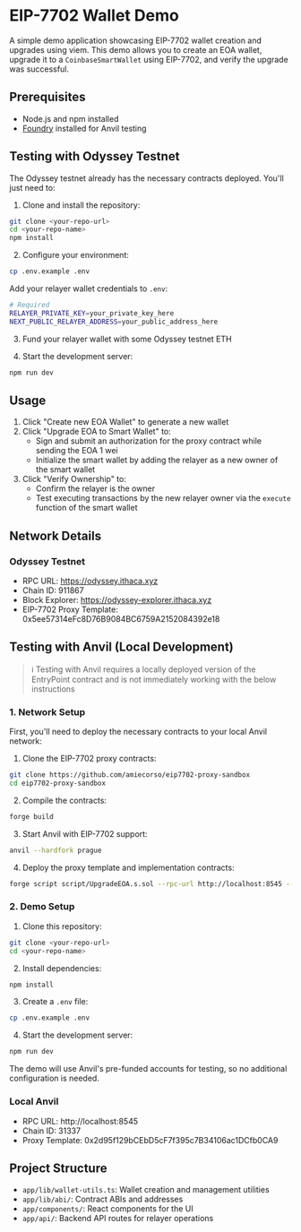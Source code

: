 # EIP-7702 Wallet Demo

A simple demo application showcasing EIP-7702 wallet creation and upgrades using viem. This demo allows you to create an EOA wallet, upgrade it to a `CoinbaseSmartWallet` using EIP-7702, and verify the upgrade was successful.

## Prerequisites

- Node.js and npm installed
- [Foundry](https://book.getfoundry.sh/getting-started/installation) installed for Anvil testing

## Testing with Odyssey Testnet

The Odyssey testnet already has the necessary contracts deployed. You'll just need to:

1. Clone and install the repository:

```bash
git clone <your-repo-url>
cd <your-repo-name>
npm install
```

2. Configure your environment:

```bash
cp .env.example .env
```

Add your relayer wallet credentials to `.env`:

```bash
# Required
RELAYER_PRIVATE_KEY=your_private_key_here
NEXT_PUBLIC_RELAYER_ADDRESS=your_public_address_here
```

3. Fund your relayer wallet with some Odyssey testnet ETH

4. Start the development server:

```bash
npm run dev
```

## Usage

1. Click "Create new EOA Wallet" to generate a new wallet
2. Click "Upgrade EOA to Smart Wallet" to:
   - Sign and submit an authorization for the proxy contract while sending the EOA 1 wei
   - Initialize the smart wallet by adding the relayer as a new owner of the smart wallet
3. Click "Verify Ownership" to:
   - Confirm the relayer is the owner
   - Test executing transactions by the new relayer owner via the `execute` function of the smart wallet

## Network Details

### Odyssey Testnet

- RPC URL: https://odyssey.ithaca.xyz
- Chain ID: 911867
- Block Explorer: https://odyssey-explorer.ithaca.xyz
- EIP-7702 Proxy Template: 0x5ee57314eFc8D76B9084BC6759A2152084392e18

## Testing with Anvil (Local Development)

> ℹ️ Testing with Anvil requires a locally deployed version of the EntryPoint contract and is not immediately working with the below instructions

### 1. Network Setup

First, you'll need to deploy the necessary contracts to your local Anvil network:

1. Clone the EIP-7702 proxy contracts:

```bash
git clone https://github.com/amiecorso/eip7702-proxy-sandbox
cd eip7702-proxy-sandbox
```

2. Compile the contracts:

```bash
forge build
```

3. Start Anvil with EIP-7702 support:

```bash
anvil --hardfork prague
```

4. Deploy the proxy template and implementation contracts:

```bash
forge script script/UpgradeEOA.s.sol --rpc-url http://localhost:8545 --broadcast --ffi
```

### 2. Demo Setup

1. Clone this repository:

```bash
git clone <your-repo-url>
cd <your-repo-name>
```

2. Install dependencies:

```bash
npm install
```

3. Create a `.env` file:

```bash
cp .env.example .env
```

4. Start the development server:

```bash
npm run dev
```

The demo will use Anvil's pre-funded accounts for testing, so no additional configuration is needed.

### Local Anvil

- RPC URL: http://localhost:8545
- Chain ID: 31337
- Proxy Template: 0x2d95f129bCEbD5cF7f395c7B34106ac1DCfb0CA9

## Project Structure

- `app/lib/wallet-utils.ts`: Wallet creation and management utilities
- `app/lib/abi/`: Contract ABIs and addresses
- `app/components/`: React components for the UI
- `app/api/`: Backend API routes for relayer operations
